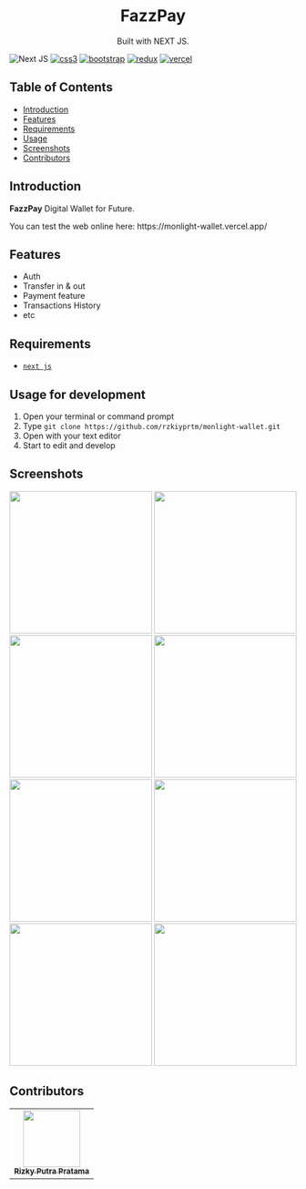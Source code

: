<h1 align="center">FazzPay</h1>
<p align="center">
  Built with NEXT JS.
</p>

![Next JS](https://img.shields.io/badge/Next-black?style=for-the-badge&logo=next.js&logoColor=white)
[![css3](https://img.shields.io/badge/CSS3-1572B6?style=for-the-badge&logo=css3&logoColor=white)]()
[![bootstrap](https://img.shields.io/badge/Bootstrap-563D7C?style=for-the-badge&logo=bootstrap&logoColor=white)]()
[![redux](https://img.shields.io/badge/Redux-593D88?style=for-the-badge&logo=redux&logoColor=white)]()
[![vercel](https://img.shields.io/badge/Vercel-000000?style=for-the-badge&logo=vercel&logoColor=white)]()

## Table of Contents

- [Introduction](#introduction)
- [Features](#features)
- [Requirements](#requirements)
- [Usage](#usage-for-development)
- [Screenshots](#screenshots)
- [Contributors](#contributors)

## Introduction
<b>FazzPay</b> Digital Wallet for Future.
<tr>You can test the web online here: https://monlight-wallet.vercel.app/</tr>

## Features
* Auth
* Transfer in & out
* Payment feature
* Transactions History
* etc

## Requirements
* [`next js`](https://reactjs.org/)

## Usage for development
1. Open your terminal or command prompt
2. Type `git clone https://github.com/rzkiyprtm/monlight-wallet.git`
3. Open with your text editor
4. Start to edit and develop

## Screenshots
<div align="center">
    <img width="250" src="/home/pratama/monlight-wallet/src/assets/1.jpeg">   
    <img width="250" src="/home/pratama/monlight-wallet/src/assets/2.jpeg"> 
    <img width="250" src="/home/pratama/monlight-wallet/src/assets/3.jpeg"> 
    <img width="250" src="/home/pratama/monlight-wallet/src/assets/4.jpeg"> 
    <img width="250" src="/home/pratama/monlight-wallet/src/assets/5.jpeg"> 
    <img width="250" src="/home/pratama/monlight-wallet/src/assets/6.jpeg"> 
    <img width="250" src="/home/pratama/monlight-wallet/src/assets/7.jpeg"> 
    <img width="250" src="/home/pratama/monlight-wallet/src/assets/8.jpeg"> 
</div>


## Contributors
<center>
  <table>
    <tr>
      <td align="center">
        <a href="https://github.com/rzkiyprtm">
          <img width="100" ; src="/home/pratama/monlight-wallet/assets/putra.jpg" alt=""><br/>
          <sub><b>Rizky Putra Pratama</b></sub>
        </a>
        </td>
  </table>
</center>